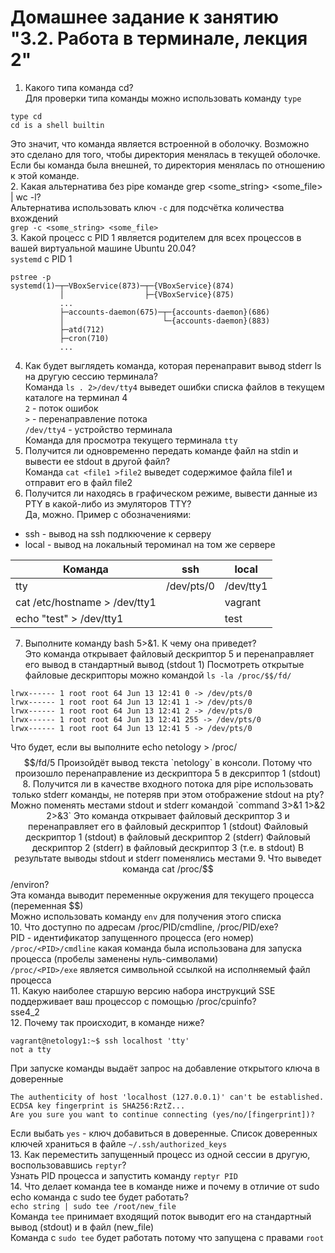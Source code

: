 
# Домашнее задание к занятию "3.2. Работа в терминале, лекция 2"

1. Какого типа команда cd?  
Для проверки типа команды можно использовать команду `type`  
```
type cd
cd is a shell builtin
```
Это значит, что команда является встроенной в оболочку. Возможно это сделано для того, чтобы директория менялась в текущей оболочке. Если бы команда была внешней, то директория менялась по отношению к этой команде.  
2. Какая альтернатива без pipe команде grep <some_string> <some_file> | wc -l?  
Альтернатива использовать ключ `-c` для подсчётка количества вхождений  
`grep -c <some_string> <some_file>`  
3. Какой процесс с PID 1 является родителем для всех процессов в вашей виртуальной машине Ubuntu 20.04?  
`systemd` с PID 1  
```
pstree -p
systemd(1)─┬─VBoxService(873)─┬─{VBoxService}(874)
           │                  ├─{VBoxService}(875)
           ...
           ├─accounts-daemon(675)─┬─{accounts-daemon}(686)
           │                      └─{accounts-daemon}(883)
           ├─atd(712)
           ├─cron(710)
           ...
```
4. Как будет выглядеть команда, которая перенаправит вывод stderr ls на другую сессию терминала?  
Команда `ls . 2>/dev/tty4` выведет ошибки списка файлов в текущем каталоге на терминал 4  
`2` - поток ошибок  
`>` - перенаправление потока  
`/dev/tty4` - устройство терминала  
Команда для просмотра текущего терминала `tty`  
5. Получится ли одновременно передать команде файл на stdin и вывести ее stdout в другой файл?  
Команда `cat <file1 >file2` выведет содержимое файла file1 и отправит его в файл file2  
6. Получится ли находясь в графическом режиме, вывести данные из PTY в какой-либо из эмуляторов TTY?  
Да, можно. Пример с обозначениями:  
  - ssh - вывод на ssh подлкючение к серверу  
  - local - вывод на локальный тероминал на том же сервере  
  
| Команда                       | ssh        | local      |
| ------------------------------| ---------- | ---------- |
| tty                           | /dev/pts/0 | /dev/tty1  |
| cat /etc/hostname > /dev/tty1 |            | vagrant    |
| echo "test" > /dev/tty1       |            | test       |
  
7. Выполните команду bash 5>&1. К чему она приведет?  
Это команда открывает файловый дескриптор 5 и перенаправляет его вывод в стандартный вывод (stdout 1)
Посмотреть открытые файловые дескрипторы можно командой `ls -la /proc/$$/fd/`  
```
lrwx------ 1 root root 64 Jun 13 12:41 0 -> /dev/pts/0
lrwx------ 1 root root 64 Jun 13 12:41 1 -> /dev/pts/0
lrwx------ 1 root root 64 Jun 13 12:41 2 -> /dev/pts/0
lrwx------ 1 root root 64 Jun 13 12:41 255 -> /dev/pts/0
lrwx------ 1 root root 64 Jun 13 12:41 5 -> /dev/pts/0
```
  
Что будет, если вы выполните echo netology > /proc/$$/fd/5  
    Произойдёт вывод текста `netology` в консоли. Потому что произошло перенаправление из дескриптора 5 в дексриптор 1 (stdout)  
8. Получится ли в качестве входного потока для pipe использовать только stderr команды, не потеряв при этом отображение stdout на pty?  
Можно поменять местами stdout и stderr командой `command 3>&1 1>&2 2>&3`  
Это команда открывает файловый дескриптор 3 и перенаправляет его в файловый дескриптор 1 (stdout)  
Файловый дескриптор 1 (stdout) в файловый дескриптор 2 (stderr)  
Файловый дескриптор 2 (stderr) в файловый дескриптор 3 (т.е. в stdout)  
В результате выводы stdout и stderr поменялись местами  
9. Что выведет команда cat /proc/$$/environ?  
Эта команда выводит переменные окружения для текущего процесса (переменная $$)  
Можно использовать команду `env` для получения этого списка  
10. Что доступно по адресам /proc/PID/cmdline, /proc/PID/exe?  
PID - идентификатор запущенного процесса (его номер)  
`/proc/<PID>/cmdline` какая команда была использована для запуска процесса (пробелы заменены нуль-символами)  
`/proc/<PID>/exe` является символьной ссылкой на исполняемый файл процесса  
11. Какую наиболее старшую версию набора инструкций SSE поддерживает ваш процессор с помощью /proc/cpuinfo?  
sse4_2  
12. Почему так происходит, в команде ниже?  
```
vagrant@netology1:~$ ssh localhost 'tty'  
not a tty  
```
При запуске команды выдаёт запрос на добавление открытого ключа в доверенные  
```
The authenticity of host 'localhost (127.0.0.1)' can't be established.
ECDSA key fingerprint is SHA256:RztZ...
Are you sure you want to continue connecting (yes/no/[fingerprint])?
```
Если выбать `yes` - ключ добавиться в доверенныe. Список доверенных ключей храниться в файле `~/.ssh/authorized_keys`  
13. Как переместить запущенный процесс из одной сессии в другую, воспользовавшись `reptyr`?  
Узнать PID процесса и запустить команду `reptyr PID`  
14. Что делает команда tee в команде ниже и почему в отличие от sudo echo команда с sudo tee будет работать?  
`echo string | sudo tee /root/new_file`  
Команда `tee` принимает входящий поток выводит его на стандартный вывод (stdout) и в файл (new_file)  
Команда с `sudo tee` будет работать потому что запущена с правами  `root`   

